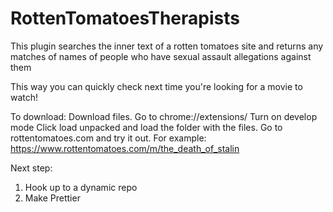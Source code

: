 # RottenTomatoesTherapists


This plugin searches the inner text of a rotten tomatoes site and returns any matches of
names of people who have sexual assault allegations against them

This way you can quickly check next time you're looking for a movie to watch!

To download:
Download files.
Go to chrome://extensions/
Turn on develop mode
Click load unpacked and load the folder with the files.
Go to rottentomatoes.com and try it out.
For example:
https://www.rottentomatoes.com/m/the_death_of_stalin



Next step:
1) Hook up to a dynamic repo
2) Make Prettier
